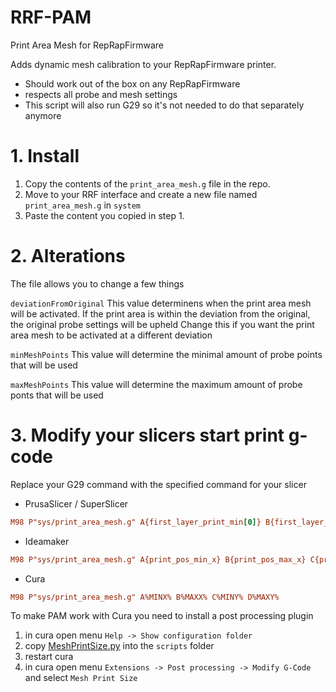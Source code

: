 # RRF-PAM
Print Area Mesh for RepRapFirmware

Adds dynamic mesh calibration to your RepRapFirmware printer.

- Should work out of the box on any RepRapFirmware
- respects all probe and mesh settings
- This script will also run G29 so it's not needed to do that separately anymore

# 1. Install
1. Copy the contents of the `print_area_mesh.g` file in the repo.
2. Move to your RRF interface and create a new file named `print_area_mesh.g` in `system`
3. Paste the content you copied in step 1.

# 2. Alterations
The file allows you to change a few things

`deviationFromOriginal`
This value determinens when the print area mesh will be activated.
If the print area is within the deviation from the original, the original probe settings will be upheld
Change this if you want the print area mesh to be activated at a different deviation

`minMeshPoints`
This value will determine the minimal amount of probe points that will be used

`maxMeshPoints`
This value will determine the maximum amount of probe ponts that will be used


# 3. Modify your slicers start print g-code
Replace your G29 command with the specified command for your slicer

- PrusaSlicer / SuperSlicer
```ini
M98 P"sys/print_area_mesh.g" A{first_layer_print_min[0]} B{first_layer_print_max[0]} C{first_layer_print_min[1]} D{first_layer_print_max[1]}
```

- Ideamaker 
```ini
M98 P"sys/print_area_mesh.g" A{print_pos_min_x} B{print_pos_max_x} C{print_pos_min_y} D{print_pos_max_y}
```

- Cura
```ini
M98 P"sys/print_area_mesh.g" A%MINX% B%MAXX% C%MINY% D%MAXY%
```

To make PAM work with Cura you need to install a post processing plugin

1. in cura open menu ```Help -> Show configuration folder```
2. copy [MeshPrintSize.py](/cura/MeshPrintSize.py) into the ```scripts``` folder
3. restart cura
4. in cura open menu ```Extensions -> Post processing -> Modify G-Code``` and select ```Mesh Print Size```

